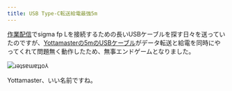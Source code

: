 ```yaml
---
title: USB Type-C転送給電最強5m
---
```

[作業配信](https://www.youtube.com/c/r7kamura)でsigma fp Lを接続するための長いUSBケーブルを探す日々を送っていたのですが、[Yottamasterの5mのUSBケーブル](https://www.amazon.co.jp/dp/B09Y1BY75P)がデータ転送と給電を同時にやってくれて問題無く動作したため、無事エンドゲームとなりました。

![](https://lh5.googleusercontent.com/onaNXVRiaIKGGoxE3xcTXvzhiivXoNuFEM-nd2qYbN4KgZqgebjkE6as7uJUtniHR2EMF-7vYP5njdyha1_8WX1zrlFimgxuyfXSEfBpWkn-dnEBurVtnnNxHO0r67La6ykh9oOPeYWiAnTxcUcg5HnEkOqNKhnOxyYxsVLiBs72SE5i7w1x36P0bQAP8g "ɹǝʇsɐɯɐʇʇo⅄")

Yottamaster、いい名前ですね。
